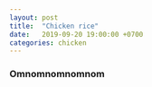 ```yaml
---
layout: post
title:  "Chicken rice"
date:   2019-09-20 19:00:00 +0700
categories: chicken
---
```


### Omnomnomnomnom